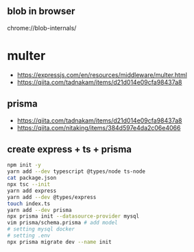 ## blob in browser
chrome://blob-internals/

# multer
- https://expressjs.com/en/resources/middleware/multer.html
- https://qiita.com/tadnakam/items/d21d014e09cfa98437a8

## prisma
- https://qiita.com/tadnakam/items/d21d014e09cfa98437a8
- https://qiita.com/nitaking/items/384d597e4da2c06e4066

## create express + ts + prisma
```sh
npm init -y
yarn add --dev typescript @types/node ts-node
cat package.json
npx tsc --init
yarn add express
yarn add --dev @types/express
touch index.ts
yarn add --dev prisma 
npx prisma init --datasource-provider mysql
vim prisma/schema.prisma # add model
# setting mysql docker
# setting .env
npx prisma migrate dev --name init
```

